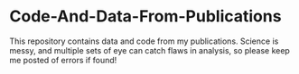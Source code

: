# Code-And-Data-From-Publications

This repository contains data and code from my publications. Science is messy, and multiple sets of eye can catch flaws in analysis, so please keep me posted of errors if found!
